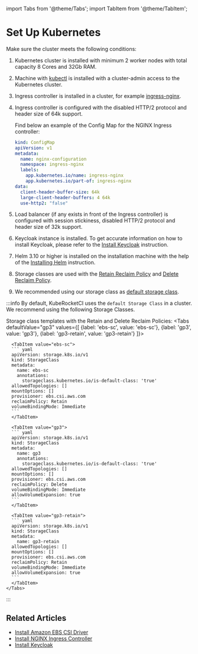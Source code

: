 import Tabs from '@theme/Tabs';
import TabItem from '@theme/TabItem';

# Set Up Kubernetes

Make sure the cluster meets the following conditions:

1. Kubernetes cluster is installed with minimum 2 worker nodes with total capacity 8 Cores and 32Gb RAM.

2. Machine with [kubectl](https://kubernetes.io/docs/tasks/tools/install-kubectl/) is installed with a cluster-admin access to the Kubernetes cluster.

3. Ingress controller is installed in a cluster, for example [ingress-nginx](./install-ingress-nginx.md).

4. Ingress controller is configured with the disabled HTTP/2 protocol and header size of 64k support.

    Find below an example of the Config Map for the NGINX Ingress controller:

    ```yaml
    kind: ConfigMap
    apiVersion: v1
    metadata:
      name: nginx-configuration
      namespace: ingress-nginx
      labels:
        app.kubernetes.io/name: ingress-nginx
        app.kubernetes.io/part-of: ingress-nginx
    data:
      client-header-buffer-size: 64k
      large-client-header-buffers: 4 64k
      use-http2: "false"
    ```

5. Load balancer (if any exists in front of the Ingress controller) is configured with session stickiness, disabled HTTP/2 protocol and header size of 32k support.

6. Keycloak instance is installed. To get accurate information on how to install Keycloak, please refer to the [Install Keycloak](auth/keycloak.md) instruction.

7. Helm 3.10 or higher is installed on the installation machine with the help of the [Installing Helm](https://v3.helm.sh/docs/intro/install/) instruction.

8. Storage classes are used with the [Retain Reclaim Policy](https://kubernetes.io/docs/concepts/storage/persistent-volumes/#retain) and [Delete Reclaim Policy](https://kubernetes.io/docs/concepts/storage/persistent-volumes/#delete).

9. We recommended using our storage class as [default storage class](https://kubernetes.io/docs/tasks/administer-cluster/change-default-storage-class/#changing-the-default-storageclass).<br/>

:::info
  By default, KubeRocketCI uses the `default Storage Class` in a cluster. We recommend using the following Storage Classes.

  Storage class templates with the Retain and Delete Reclaim Policies:
    <Tabs
      defaultValue="gp3"
      values={[
        {label: 'ebs-sc', value: 'ebs-sc'},
        {label: 'gp3', value: 'gp3'},
        {label: 'gp3-retain', value: 'gp3-retain'}
      ]}>

      <TabItem value="ebs-sc">
      ``` yaml
      apiVersion: storage.k8s.io/v1
      kind: StorageClass
      metadata:
        name: ebs-sc
        annotations:
          storageclass.kubernetes.io/is-default-class: 'true'
      allowedTopologies: []
      mountOptions: []
      provisioner: ebs.csi.aws.com
      reclaimPolicy: Retain
      volumeBindingMode: Immediate
      ```
      </TabItem>

      <TabItem value="gp3">
      ``` yaml
      apiVersion: storage.k8s.io/v1
      kind: StorageClass
      metadata:
        name: gp3
        annotations:
          storageclass.kubernetes.io/is-default-class: 'true'
      allowedTopologies: []
      mountOptions: []
      provisioner: ebs.csi.aws.com
      reclaimPolicy: Delete
      volumeBindingMode: Immediate
      allowVolumeExpansion: true
      ```
      </TabItem>

      <TabItem value="gp3-retain">
      ``` yaml
      apiVersion: storage.k8s.io/v1
      kind: StorageClass
      metadata:
        name: gp3-retain
      allowedTopologies: []
      mountOptions: []
      provisioner: ebs.csi.aws.com
      reclaimPolicy: Retain
      volumeBindingMode: Immediate
      allowVolumeExpansion: true
      ```
      </TabItem>
    </Tabs>
:::

## Related Articles

* [Install Amazon EBS CSI Driver](ebs-csi-driver.md)
* [Install NGINX Ingress Controller](install-ingress-nginx.md)
* [Install Keycloak](auth/keycloak.md)
